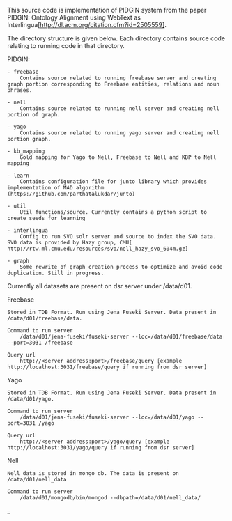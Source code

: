 This source code is implementation of PIDGIN system from the paper PIDGIN: Ontology Alignment using WebText as Interlingua[http://dl.acm.org/citation.cfm?id=2505559].

The directory structure is given below. Each directory contains source code relating to running code in that directory.

PIDGIN:

    - freebase
        Contains source related to running freebase server and creating graph portion corresponding to Freebase entities, relations and noun phrases.

    - nell
        Contains source related to running nell server and creating nell portion of graph.

    - yago
        Contains source related to running yago server and creating nell portion graph.

    - kb_mapping
        Gold mapping for Yago to Nell, Freebase to Nell and KBP to Nell mapping

    - learn
        Contains configuration file for junto library which provides implementation of MAD algorithm (https://github.com/parthatalukdar/junto)

    - util
        Util functions/source. Currently contains a python script to create seeds for learning

    - interlingua
        Config to run SVO solr server and source to index the SVO data. SVO data is provided by Hazy group, CMU[ http://rtw.ml.cmu.edu/resources/svo/nell_hazy_svo_604m.gz]

    - graph
        Some rewrite of graph creation process to optimize and avoid code duplication. Still in progress.


Currently all datasets are present on dsr server under /data/d01.

Freebase

    Stored in TDB Format. Run using Jena Fuseki Server. Data present in /data/d01/freebase/data.

    Command to run server
        /data/d01/jena-fuseki/fuseki-server --loc=/data/d01/freebase/data --port=3031 /freebase

    Query url
        http://<server address:port>/freebase/query [example http://localhost:3031/freebase/query if running from dsr server]

Yago

    Stored in TDB Format. Run using Jena Fuseki Server. Data present in /data/d01/yago.

    Command to run server
        /data/d01/jena-fuseki/fuseki-server --loc=/data/d01/yago --port=3031 /yago

    Query url
        http://<server address:port>/yago/query [example http://localhost:3031/yago/query if running from dsr server]


Nell

    Nell data is stored in mongo db. The data is present on /data/d01/nell_data

    Command to run server
        /data/d01/mongodb/bin/mongod --dbpath=/data/d01/nell_data/

_
